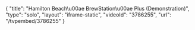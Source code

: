 {
    "title": "Hamilton Beach\u00ae BrewStation\u00ae Plus (Demonstration)",
    "type": "solo",
    "layout": "iframe-static",
    "videoId": "3786255",
    "url": "\/tvpembed\/3786255"
}